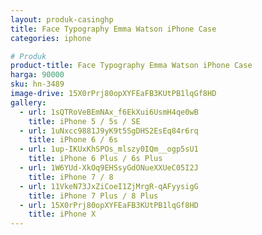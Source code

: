 ```yaml
---
layout: produk-casinghp
title: Face Typography Emma Watson iPhone Case
categories: iphone

# Produk
product-title: Face Typography Emma Watson iPhone Case
harga: 90000
sku: hn-3489
image-drive: 15X0rPrj80opXYFEaFB3KUtPB1lqGf8HD
gallery:
  - url: 1sQTRoVeBEmNAx_f6EkXui6UsmH4qe0wB
    title: iPhone 5 / 5s / SE
  - url: 1uNxcc9881J9yK9t5SgDHS2EsEq84r6rq
    title: iPhone 6 / 6s
  - url: 1up-IKUxKhSPOs_mlszy0IQm__ogp5sU1
    title: iPhone 6 Plus / 6s Plus
  - url: 1W6YUd-XkOq9EHSsyGdONueXXUeC05I2J
    title: iPhone 7 / 8
  - url: 11VkeN73JxZiCoeI1ZjMrgR-qAFyysigG
    title: iPhone 7 Plus / 8 Plus
  - url: 15X0rPrj80opXYFEaFB3KUtPB1lqGf8HD
    title: iPhone X
---
```

